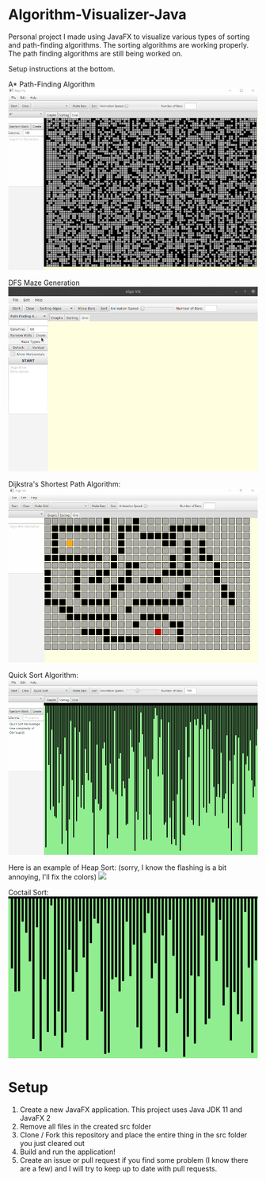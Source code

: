 # Algorithm-Visualizer-Java
Personal project I made using JavaFX to visualize various types of sorting and path-finding algorithms.
The sorting algorithms are working properly. The path finding algorithms are still being worked on. 

Setup instructions at the bottom.

A* Path-Finding Algorithm
![](astar-algo-smallgrid.gif)

DFS Maze Generation
![](recursive-maze-generation.gif)

Dijkstra's Shortest Path Algorithm: 
![](dijkstra-algo.gif)

Quick Sort Algorithm:
![](quick-sort-smallbar.gif)

Here is an example of Heap Sort: (sorry, I know the flashing is a bit annoying, I'll fix the colors)
![](heapSort-smallbar.gif)

Coctail Sort:
![](coctail-sort.gif)


# Setup
  
  1) Create a new JavaFX application. This project uses Java JDK 11 and JavaFX 2
  2) Remove all files in the created src folder
  3) Clone / Fork this repository and place the entire thing in the src folder you just cleared out
  4) Build and run the application!
  5) Create an issue or pull request if you find some problem (I know there are a few) and I will try to keep up to date with pull requests.
